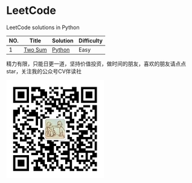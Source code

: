 # LeetCode

LeetCode solutions in Python

| NO.  | Title                                            | Solution                                      | Difficulty |
| ---- | ------------------------------------------------ | --------------------------------------------- | ---------- |
| 1    | [Two Sum](https://leetcode.com/problems/two-sum) | [Python](solution_python/001%20Two%20Sum.ipynb) | Easy       |





精力有限，只能日更一道，坚持价值投资，做时间的朋友，喜欢的朋友请点点 star，关注我的公众号CV伴读社

<img src="https://github.com/xiaoxuebajie/LeetCode/raw/master/solution_python/images/qrcode.jpg" style='zoom:100%'>
